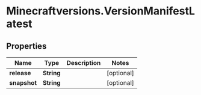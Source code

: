 # Minecraftversions.VersionManifestLatest

## Properties

Name | Type | Description | Notes
------------ | ------------- | ------------- | -------------
**release** | **String** |  | [optional] 
**snapshot** | **String** |  | [optional] 


